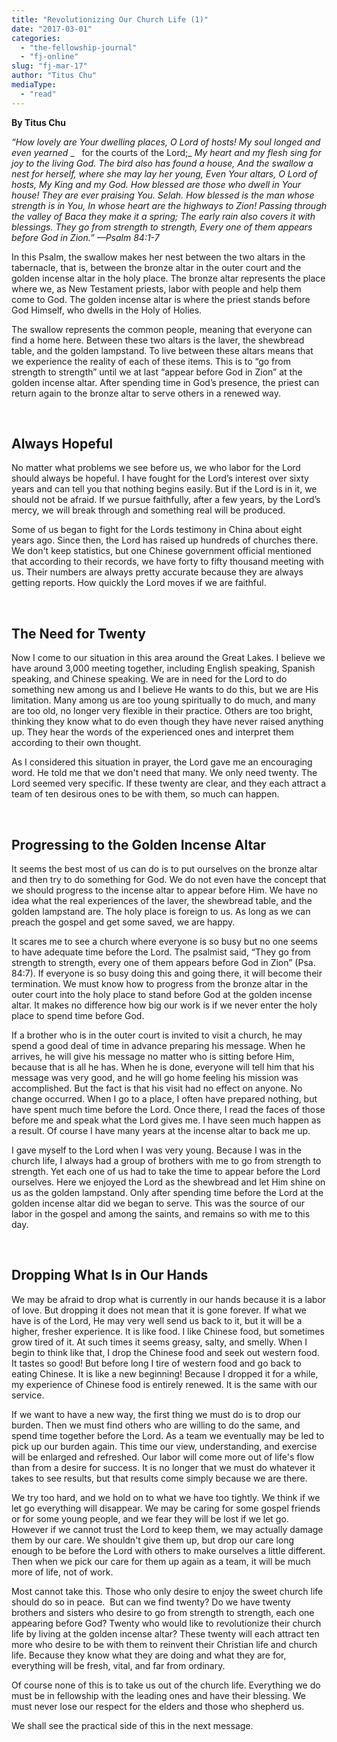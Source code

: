 ```yaml
---
title: "Revolutionizing Our Church Life (1)"
date: "2017-03-01"
categories: 
  - "the-fellowship-journal"
  - "fj-online"
slug: "fj-mar-17"
author: "Titus Chu"
mediaType: 
  - "read"
---
```


**By Titus Chu**

_“How lovely are Your dwelling places,_ _O Lord of hosts! My soul longed and even yearned_ _   for the courts of the Lord;_ _My heart and my flesh sing for joy to the living God._ _The bird also has found a house,_ _And the swallow a nest for herself, where she may lay her young,_ _Even Your altars, O Lord of hosts,_ _My King and my God._ _How blessed are those who dwell in Your house!_ _They are ever praising You. Selah._ _How blessed is the man whose strength is in You,_ _In whose heart are the highways to Zion!_ _Passing through the valley of Baca they make it a spring;_ _The early rain also covers it with blessings._ _They go from strength to strength,_ _Every one of them appears before God in Zion.”_ _—Psalm 84:1-7_

In this Psalm, the swallow makes her nest between the two altars in the tabernacle, that is, between the bronze altar in the outer court and the golden incense altar in the holy place. The bronze altar represents the place where we, as New Testament priests, labor with people and help them come to God. The golden incense altar is where the priest stands before God Himself, who dwells in the Holy of Holies.

The swallow represents the common people, meaning that everyone can find a home here. Between these two altars is the laver, the shewbread table, and the golden lampstand. To live between these altars means that we experience the reality of each of these items. This is to “go from strength to strength” until we at last “appear before God in Zion” at the golden incense altar. After spending time in God’s presence, the priest can return again to the bronze altar to serve others in a renewed way.

 

## Always Hopeful

No matter what problems we see before us, we who labor for the Lord should always be hopeful. I have fought for the Lord’s interest over sixty years and can tell you that nothing begins easily. But if the Lord is in it, we should not be afraid. If we pursue faithfully, after a few years, by the Lord’s mercy, we will break through and something real will be produced.

Some of us began to fight for the Lords testimony in China about eight years ago. Since then, the Lord has raised up hundreds of churches there. We don't keep statistics, but one Chinese government official mentioned that according to their records, we have forty to fifty thousand meeting with us. Their numbers are always pretty accurate because they are always getting reports. How quickly the Lord moves if we are faithful.

 

## The Need for Twenty

Now I come to our situation in this area around the Great Lakes. I believe we have around 3,000 meeting together, including English speaking, Spanish speaking, and Chinese speaking. We are in need for the Lord to do something new among us and I believe He wants to do this, but we are His limitation. Many among us are too young spiritually to do much, and many are too old, no longer very flexible in their practice. Others are too bright, thinking they know what to do even though they have never raised anything up. They hear the words of the experienced ones and interpret them according to their own thought.

As I considered this situation in prayer, the Lord gave me an encouraging word. He told me that we don't need that many. We only need twenty. The Lord seemed very specific. If these twenty are clear, and they each attract a team of ten desirous ones to be with them, so much can happen.

 

## Progressing to the Golden Incense Altar

It seems the best most of us can do is to put ourselves on the bronze altar and then try to do something for God. We do not even have the concept that we should progress to the incense altar to appear before Him. We have no idea what the real experiences of the laver, the shewbread table, and the golden lampstand are. The holy place is foreign to us. As long as we can preach the gospel and get some saved, we are happy.

It scares me to see a church where everyone is so busy but no one seems to have adequate time before the Lord. The psalmist said, “They go from strength to strength, every one of them appears before God in Zion” (Psa. 84:7). If everyone is so busy doing this and going there, it will become their termination. We must know how to progress from the bronze altar in the outer court into the holy place to stand before God at the golden incense altar. It makes no difference how big our work is if we never enter the holy place to spend time before God.

If a brother who is in the outer court is invited to visit a church, he may spend a good deal of time in advance preparing his message. When he arrives, he will give his message no matter who is sitting before Him, because that is all he has. When he is done, everyone will tell him that his message was very good, and he will go home feeling his mission was accomplished. But the fact is that his visit had no effect on anyone. No change occurred. When I go to a place, I often have prepared nothing, but have spent much time before the Lord. Once there, I read the faces of those before me and speak what the Lord gives me. I have seen much happen as a result. Of course I have many years at the incense altar to back me up.

I gave myself to the Lord when I was very young. Because I was in the church life, I always had a group of brothers with me to go from strength to strength. Yet each one of us had to take the time to appear before the Lord ourselves. Here we enjoyed the Lord as the shewbread and let Him shine on us as the golden lampstand. Only after spending time before the Lord at the golden incense altar did we began to serve. This was the source of our labor in the gospel and among the saints, and remains so with me to this day.

 

## Dropping What Is in Our Hands

We may be afraid to drop what is currently in our hands because it is a labor of love. But dropping it does not mean that it is gone forever. If what we have is of the Lord, He may very well send us back to it, but it will be a higher, fresher experience. It is like food. I like Chinese food, but sometimes grow tired of it. At such times it seems greasy, salty, and smelly. When I begin to think like that, I drop the Chinese food and seek out western food. It tastes so good! But before long I tire of western food and go back to eating Chinese. It is like a new beginning! Because I dropped it for a while, my experience of Chinese food is entirely renewed. It is the same with our service.

If we want to have a new way, the first thing we must do is to drop our burden. Then we must find others who are willing to do the same, and spend time together before the Lord. As a team we eventually may be led to pick up our burden again. This time our view, understanding, and exercise will be enlarged and refreshed. Our labor will come more out of life's flow than from a desire for success. It is no longer that we must do whatever it takes to see results, but that results come simply because we are there.

We try too hard, and we hold on to what we have too tightly. We think if we let go everything will disappear. We may be caring for some gospel friends or for some young people, and we fear they will be lost if we let go. However if we cannot trust the Lord to keep them, we may actually damage them by our care. We shouldn't give them up, but drop our care long enough to be before the Lord with others to make ourselves a little different. Then when we pick our care for them up again as a team, it will be much more of life, not of work.

Most cannot take this. Those who only desire to enjoy the sweet church life should do so in peace.  But can we find twenty? Do we have twenty brothers and sisters who desire to go from strength to strength, each one appearing before God? Twenty who would like to revolutionize their church life by living at the golden incense altar? These twenty will each attract ten more who desire to be with them to reinvent their Christian life and church life. Because they know what they are doing and what they are for, everything will be fresh, vital, and far from ordinary.

Of course none of this is to take us out of the church life. Everything we do must be in fellowship with the leading ones and have their blessing. We must never lose our respect for the elders and those who shepherd us.

We shall see the practical side of this in the next message.
